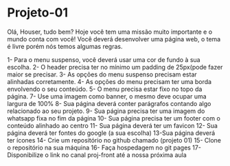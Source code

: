 # Projeto-01
Olá, Houser, tudo bem?
Hoje você tem uma missão muito importante e o mundo conta com você!
Você deverá desenvolver uma página web, o tema é livre porém nós temos algumas regras.

1- Para o menu suspenso, você deverá usar uma cor de fundo à sua escolha.
2- O header precisa ter no mínimo um padding de 25px(pode fazer maior se precisar.
3- As opções do menu suspenso precisam estar alinhadas corretamente.
4- As opções do menu precisam ter uma borda envolvendo o seu conteúdo.
5- O menu precisa estar fixo no topo da página.
7- Use uma imagem como banner, o mesmo deve ocupar uma largura de 100%
8- Sua página deverá conter parágrafos contando algo relacionado ao seu projeto.
9- Sua página precisa ter uma imagem do whatsapp fixa no fim da página
10- Sua página precisa ter um footer com o conteúdo alinhado ao centro
11- Sua página deverá ter um favicon
12- Sua página deverá ter fontes do google (a sua escolha)
13-Sua página deverá ter ícones
14- Crie um repositório no github chamado (projeto 01)
15- Clone o repositório na sua máquina
16- Faça hospedagem no git pages
17-Disponibilize o link no canal proj-front até a nossa próxima aula

